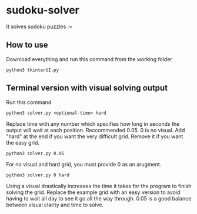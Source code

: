 # sudoku-solver

It solves sudoku puzzles :>



## How to use

Download everything and run this command from the working folder

```python3 tkinterUI.py```


## Terminal version with visual solving output

Run this command


```python3 solver.py <optional-time> hard```

Replace time with any number which specifies how long in seconds the output will wait at each position. Reccommended 0.05. 0 is no visual.
Add "hard" at the end if you want the very difficult grid. Remove it if you want the easy grid.

```python3 solver.py 0.05```

For no visual and hard grid, you must provide 0 as an arugment.

```python3 solver.py 0 hard```


Using a visual drastically increases the time it takes for the program to finish solving the grid. Replace the example grid with an easy
version to avoid having to wait all day to see it go all the way through.
0.05 is a good balance between visual clarity and time to solve.
